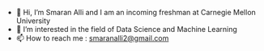 - 👋 Hi, I’m Smaran Alli and I am an incoming freshman at Carnegie Mellon University 
- 👀 I’m interested in the field of Data Science and Machine Learning 
- 📫 How to reach me : smaranalli2@gmail.com

<!---
Salli022/Salli022 is a ✨ special ✨ repository because its `README.md` (this file) appears on your GitHub profile.
You can click the Preview link to take a look at your changes.
--->
